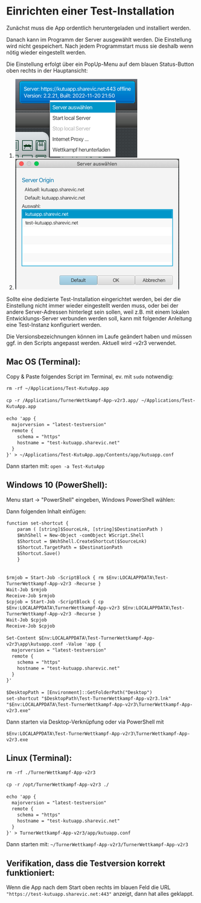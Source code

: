 Einrichten einer Test-Installation
==================================

Zunächst muss die App ordentlich heruntergeladen und installiert werden.

Danach kann im Programm der Server ausgewählt werden. Die Einstellung wird nicht gespeichert.
Nach jedem Programmstart muss sie deshalb wenn nötig wieder eingestellt werden.

Die Einstellung erfolgt über ein PopUp-Menu auf dem blauen Status-Button oben rechts in der
Hauptansicht:

1. ![../Screenshots/backend-switch-popup.png](../Screenshots/backend-switch-popup.png)
2. ![../Screenshots/backend-switch-dialog.png](../Screenshots/backend-switch-dialog.png)

Sollte eine dedizierte Test-Installation eingerichtet werden, bei der die Einstellung nicht immer
wieder eingestellt werden muss, oder bei der andere Server-Adressen hinterlegt sein sollen, weil z.B. mit einem lokalen 
Entwicklungs-Server verbunden werden soll, kann mit folgender Anleitung eine Test-Instanz konfiguriert werden.

Die Versionsbezeichnungen können im Laufe geändert haben und müssen ggf. in den Scripts angepasst werden.
Aktuell wird -v2r3 verwendet.

Mac OS (Terminal):
------------------
Copy & Paste folgendes Script im Terminal, ev. mit `sudo` notwendig:
```
rm -rf ~/Applications/Test-KutuApp.app

cp -r /Applications/TurnerWettkampf-App-v2r3.app/ ~/Applications/Test-KutuApp.app

echo 'app {
  majorversion = "latest-testversion"
  remote {
    schema = "https"
    hostname = "test-kutuapp.sharevic.net"
  }
}' > ~/Applications/Test-KutuApp.app/Contents/app/kutuapp.conf

```
Dann starten mit:
```open -a Test-KutuApp```

Windows 10 (PowerShell):
------------------------

Menu start -> "PowerShell" eingeben, Windows PowerShell wählen:

Dann folgenden Inhalt einfügen:

```
function set-shortcut {
    param ( [string]$SourceLnk, [string]$DestinationPath )
    $WshShell = New-Object -comObject WScript.Shell
    $Shortcut = $WshShell.CreateShortcut($SourceLnk)
    $Shortcut.TargetPath = $DestinationPath
    $Shortcut.Save()
    }


$rmjob = Start-Job -ScriptBlock { rm $Env:LOCALAPPDATA\Test-TurnerWettkampf-App-v2r3 -Recurse }
Wait-Job $rmjob
Receive-Job $rmjob
$cpjob = Start-Job -ScriptBlock { cp $Env:LOCALAPPDATA\TurnerWettkampf-App-v2r3 $Env:LOCALAPPDATA\Test-TurnerWettkampf-App-v2r3 -Recurse }
Wait-Job $cpjob
Receive-Job $cpjob

Set-Content $Env:LOCALAPPDATA\Test-TurnerWettkampf-App-v2r3\app\kutuapp.conf -Value 'app {
  majorversion = "latest-testversion"
  remote {
    schema = "https"
    hostname = "test-kutuapp.sharevic.net"
  }
}'

$DesktopPath = [Environment]::GetFolderPath("Desktop")
set-shortcut "$DesktopPath\Test-TurnerWettkampf-App-v2r3.lnk" "$Env:LOCALAPPDATA\Test-TurnerWettkampf-App-v2r3\TurnerWettkampf-App-v2r3.exe"
```
Dann starten via Desktop-Verknüpfung oder via PowerShell mit
```
$Env:LOCALAPPDATA\Test-TurnerWettkampf-App-v2r3\TurnerWettkampf-App-v2r3.exe
```

Linux (Terminal):
-----------------

```
rm -rf ./TurnerWettkampf-App-v2r3

cp -r /opt/TurnerWettkampf-App-v2r3 ./

echo 'app {
  majorversion = "latest-testversion"
  remote {
    schema = "https"
    hostname = "test-kutuapp.sharevic.net"
  }
}' > TurnerWettkampf-App-v2r3/app/kutuapp.conf
```

Dann starten mit:
```~/TurnerWettkampf-App-v2r3/TurnerWettkampf-App-v2r3```


Verifikation, dass die Testversion korrekt funktioniert:
--------------------------------------------------------
Wenn die App nach dem Start oben rechts im blauen Feld die URL `"https://test-kutuapp.sharevic.net:443"` anzeigt, dann hat alles geklappt.
